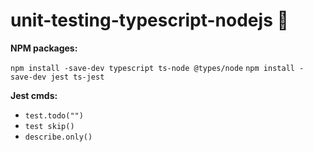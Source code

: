 # unit-testing-typescript-nodejs 🚀

**NPM packages:**

  `npm install -save-dev typescript ts-node @types/node`
  `npm install -save-dev jest ts-jest`

**Jest cmds:**

  - `test.todo("")`
  - `test skip()`
  - `describe.only()`
